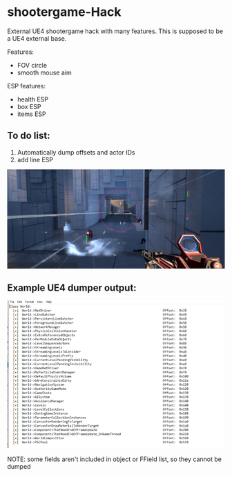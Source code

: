 # shootergame-Hack
External UE4 shootergame hack with many features. This is supposed to be a UE4 external base.

Features:
- FOV circle
- smooth mouse aim

ESP features:
- health ESP
- box ESP
- items ESP

## To do list:
1. Automatically dump offsets and actor IDs
2. add line ESP

![Screenshot](1602616508762.png)


##  Example UE4 dumper output:
![Screenshot](unknown.png)


NOTE: some fields aren't included in object or FField list, so they cannot be dumped
